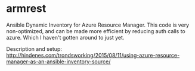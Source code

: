 # armrest
Ansible Dynamic Inventory for Azure Resource Manager. This code is very non-optimized, and can be made more efficient by reducing auth calls to azure. Which I haven't gotten around to just yet.

Description and setup:
http://hindenes.com/trondsworking/2015/08/11/using-azure-resource-manager-as-an-ansible-inventory-source/
